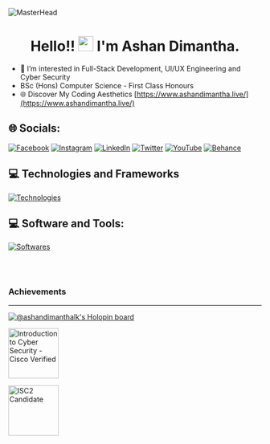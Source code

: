 <!--

-->

![MasterHead](https://mir-s3-cdn-cf.behance.net/project_modules/max_1200/81bb4b165684019.640b6038d133e.gif)

<h1 align="center">
  Hello!!
  <img src="https://media.giphy.com/media/hvRJCLFzcasrR4ia7z/giphy.gif" width="30px"/>
  I'm Ashan Dimantha.
</h1>

- 👀 I’m interested in Full-Stack Development, UI/UX Engineering and Cyber Security
-  BSc (Hons) Computer Science - First Class Honours
- 🌐 Discover My Coding Aesthetics [https://www.ashandimantha.live/](https://www.ashandimantha.live/)


<!-- <div align="right"><h5>Connect WIth Me On</h5>
   <a href="https://www.linkedin.com/in/ashandimanthalk/">
    <img src="https://img.shields.io/badge/LinkedIn-blue?style=for-the-badge&logo=linkedin&logoColor=white" alt="LinkedIn Badge"/> -->
    

  ## 🌐 Socials:
[![Facebook](https://img.shields.io/badge/Facebook-%231877F2.svg?logo=Facebook&logoColor=white)](https://facebook.com/https://facebook.com/ashandimantha.profile) [![Instagram](https://img.shields.io/badge/Instagram-%23E4405F.svg?logo=Instagram&logoColor=white)](https://instagram.com/https://www.instagram.com/ashandimanthalk/) [![LinkedIn](https://img.shields.io/badge/LinkedIn-%230077B5.svg?logo=linkedin&logoColor=white)](https://linkedin.com/in/https://www.linkedin.com/in/ashandimanthalk/) [![Twitter](https://img.shields.io/badge/Twitter-%231DA1F2.svg?logo=Twitter&logoColor=white)](https://twitter.com/https://twitter.com/ashandimanthalk) [![YouTube](https://img.shields.io/badge/YouTube-%23FF0000.svg?logo=YouTube&logoColor=white)](https://youtube.com/@https://youtube.com/ashandimantha) 
[![Behance](https://img.shields.io/badge/Behance-1769ff?logo=behance&logoColor=white)](https://behance.net/https://behance.net/ashandimanthalk)
  
</div>

 
  ## 💻 Technologies and Frameworks
[![Technologies](https://skillicons.dev/icons?i=react,nextjs,nodejs,expressjs,mongodb,mysql,redux,sass,tailwind,materialui,bootstrap,jest,githubactions,flutter,dotnet,js,ts,php,java,py,c,cpp,aws,wordpress,arduino,linux)](https://skillicons.dev)
   
 ## 💻 Software and Tools:
[![Softwares](https://skillicons.dev/icons?i=git,npm,npm,postman,vscode,figma)](https://skillicons.dev)


 

  
</div>

<br>

<!-- Contribution and Most Used Languages -->
<br>
<div display="flex">
  
<!-- [![GitHub Streak](http://github-readme-streak-stats.herokuapp.com?user=ashandimantha2000&theme=dark&background=000000)](https://git.io/streak-stats) -->


 <!--  [![Top Langs](https://github-readme-stats.vercel.app/api/top-langs/?username=ashandimantha2000&layout=compact&theme=vision-friendly-dark)](https://github.com/anuraghazra/github-readme-stats) -->

  
</div>
<h3>Achievements</h3>
  <hr>

[![@ashandimanthalk's Holopin board](https://holopin.me/ashandimanthalk)](https://holopin.io/@ashandimanthalk)


<a href="https://www.credly.com/users/ashandimanthalk/badges"><img src="https://images.credly.com/size/680x680/images/af8c6b4e-fc31-47c4-8dcb-eb7a2065dc5b/I2CS__1_.png" title="Introduction to Cyber Security - Cisco Verified" width="100px"/></a>

<a href="https://www.credly.com/users/ashandimanthalk/badges"><img src="https://images.credly.com/size/220x220/images/9180921d-4a13-429e-9357-6f9706a554f0/image.png" title="ISC2 Candidate" width="100px"/></a>








